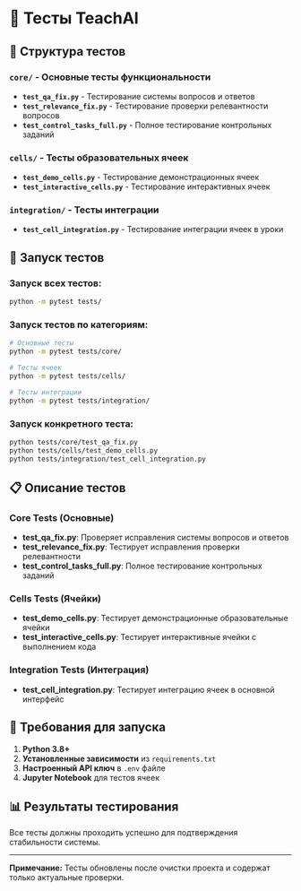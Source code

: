 # 🧪 Тесты TeachAI

## 📁 Структура тестов

### `core/` - Основные тесты функциональности
- **`test_qa_fix.py`** - Тестирование системы вопросов и ответов
- **`test_relevance_fix.py`** - Тестирование проверки релевантности вопросов
- **`test_control_tasks_full.py`** - Полное тестирование контрольных заданий

### `cells/` - Тесты образовательных ячеек
- **`test_demo_cells.py`** - Тестирование демонстрационных ячеек
- **`test_interactive_cells.py`** - Тестирование интерактивных ячеек

### `integration/` - Тесты интеграции
- **`test_cell_integration.py`** - Тестирование интеграции ячеек в уроки

## 🚀 Запуск тестов

### Запуск всех тестов:
```bash
python -m pytest tests/
```

### Запуск тестов по категориям:
```bash
# Основные тесты
python -m pytest tests/core/

# Тесты ячеек
python -m pytest tests/cells/

# Тесты интеграции
python -m pytest tests/integration/
```

### Запуск конкретного теста:
```bash
python tests/core/test_qa_fix.py
python tests/cells/test_demo_cells.py
python tests/integration/test_cell_integration.py
```

## 📋 Описание тестов

### Core Tests (Основные)
- **test_qa_fix.py**: Проверяет исправления системы вопросов и ответов
- **test_relevance_fix.py**: Тестирует исправления проверки релевантности
- **test_control_tasks_full.py**: Полное тестирование контрольных заданий

### Cells Tests (Ячейки)
- **test_demo_cells.py**: Тестирует демонстрационные образовательные ячейки
- **test_interactive_cells.py**: Тестирует интерактивные ячейки с выполнением кода

### Integration Tests (Интеграция)
- **test_cell_integration.py**: Тестирует интеграцию ячеек в основной интерфейс

## 🔧 Требования для запуска

1. **Python 3.8+**
2. **Установленные зависимости** из `requirements.txt`
3. **Настроенный API ключ** в `.env` файле
4. **Jupyter Notebook** для тестов ячеек

## 📊 Результаты тестирования

Все тесты должны проходить успешно для подтверждения стабильности системы.

---

**Примечание:** Тесты обновлены после очистки проекта и содержат только актуальные проверки.
